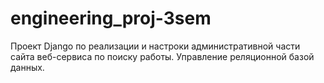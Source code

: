 # engineering_proj-3sem
Проект Django  по реализации и настроки административной части сайта веб-сервиса по поиску работы. Управление реляционной базой данных.
